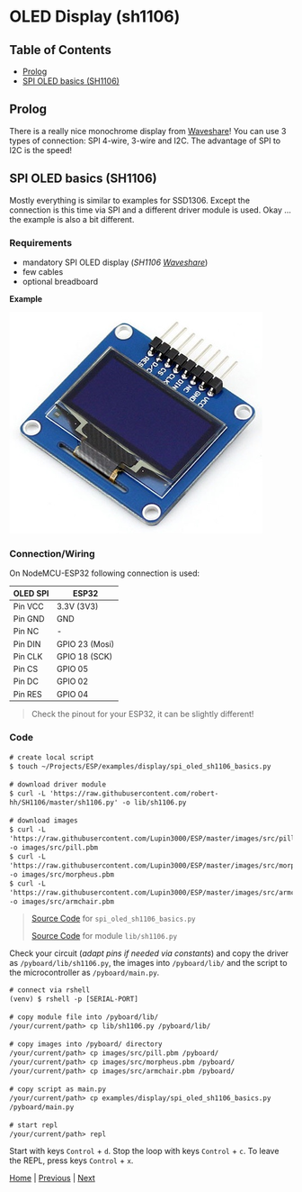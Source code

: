 # OLED Display (sh1106)

## Table of Contents

- [Prolog](#prolog)
- [SPI OLED basics (SH1106)](#spi-oled-basics-sh1106)

## Prolog

There is a really nice monochrome display from [Waveshare](https://www.waveshare.com/1.3inch-oled-a.htm)! You can use 3 types of connection: SPI 4-wire, 3-wire and I2C. The advantage of SPI to I2C is the speed!

## SPI OLED basics (SH1106)

Mostly everything is similar to examples for SSD1306. Except the connection is this time via SPI and a different driver module is used. Okay ... the example is also a bit different.

### Requirements

- mandatory SPI OLED display (_SH1106 [Waveshare](https://www.waveshare.com/1.3inch-oled-a.htm)_)
- few cables
- optional breadboard

**Example**

![oled_spi_sh1106.jpg](../images/modules/oled_spi_sh1106.jpg)

### Connection/Wiring

On NodeMCU-ESP32 following connection is used:

| OLED SPI | ESP32          |
|----------|----------------|
| Pin VCC  | 3.3V (3V3)     |
| Pin GND  | GND            |
| Pin NC   | -              |
| Pin DIN  | GPIO 23 (Mosi) |
| Pin CLK  | GPIO 18 (SCK)  |
| Pin CS   | GPIO 05        |
| Pin DC   | GPIO 02        |
| Pin RES  | GPIO 04        |

> Check the pinout for your ESP32, it can be slightly different!

### Code

```shell
# create local script
$ touch ~/Projects/ESP/examples/display/spi_oled_sh1106_basics.py

# download driver module
$ curl -L 'https://raw.githubusercontent.com/robert-hh/SH1106/master/sh1106.py' -o lib/sh1106.py

# download images
$ curl -L 'https://raw.githubusercontent.com/Lupin3000/ESP/master/images/src/pill.pbm' -o images/src/pill.pbm
$ curl -L 'https://raw.githubusercontent.com/Lupin3000/ESP/master/images/src/morpheus.pbm' -o images/src/morpheus.pbm
$ curl -L 'https://raw.githubusercontent.com/Lupin3000/ESP/master/images/src/armchair.pbm' -o images/src/armchair.pbm
```

> [Source Code](../examples/display/spi_oled_sh1106_basics.py) for `spi_oled_sh1106_basics.py`
> 
> [Source Code](../lib/sh1106.py) for module `lib/sh1106.py`

Check your circuit (_adapt pins if needed via constants_) and copy the driver as `/pyboard/lib/sh1106.py`, the images into `/pyboard/lib/` and the script to the microcontroller as `/pyboard/main.py`.

```shell
# connect via rshell
(venv) $ rshell -p [SERIAL-PORT] 

# copy module file into /pyboard/lib/
/your/current/path> cp lib/sh1106.py /pyboard/lib/

# copy images into /pyboard/ directory
/your/current/path> cp images/src/pill.pbm /pyboard/
/your/current/path> cp images/src/morpheus.pbm /pyboard/
/your/current/path> cp images/src/armchair.pbm /pyboard/

# copy script as main.py
/your/current/path> cp examples/display/spi_oled_sh1106_basics.py /pyboard/main.py

# start repl
/your/current/path> repl
```

Start with keys `Control` + `d`. Stop the loop with keys `Control` + `c`. To leave the REPL, press keys `Control` + `x`.

[Home](https://github.com/Lupin3000/ESP) | [Previous](./011_display_nokia5110_pcd8544_tutorials.md) | [Next](./011_display_lcd_096_esp32-s2.md)
